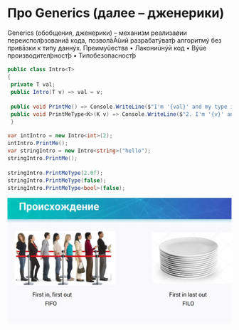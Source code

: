 # Про Generics (далее – дженерики)

Generics (обобщения, дженерики) – механизм реализаøии переисполþзованиā кода, позволāĀûий
разрабатýватþ алгоритмý без привāзки к типу даннýх.
Преимуûества
• Лакониùнýй код
• Вýúе производителþностþ
• Типобезопасностþ

```C#
public class Intro<T>
{
 private T val;
 public Intro(T v) => val = v;

 public void PrintMe() => Console.WriteLine($"I'm '{val}' and my type is '{typeof(T)}’”);
 public void PrintMeType<K>(K v) => Console.WriteLine($"2. I'm '{v}' and my type is '{v.GetType()}'");
 }

```


```C#
var intIntro = new Intro<int>(2);
intIntro.PrintMe();
var stringIntro = new Intro<string>("hello");
stringIntro.PrintMe();

stringIntro.PrintMeType(2.0f);
stringIntro.PrintMeType(false);
stringIntro.PrintMeType<bool>(false);
```

![Image alt](https://github.com/IlyaGall/C-/blob/main/22%20%D0%9E%D1%81%D0%BD%D0%BE%D0%B2%D0%BD%D1%8B%D0%B5%20%D0%BA%D0%BE%D0%BB%D0%BB%D0%B5%D0%BA%D1%86%D0%B8%D0%B8%20%D0%BE%D1%87%D0%B5%D1%80%D0%B5%D0%B4%D1%8C%2C%20%D1%81%D1%82%D0%B5%D0%BA%2C%20%D1%81%D0%BB%D0%BE%D0%B2%D0%B0%D1%80%D1%8C%2C%20%D1%85%D0%B5%D1%88%D1%81%D0%B5%D1%82%20%20%D0%94%D0%97/img/1.JPG)
